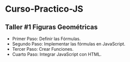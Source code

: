 # Curso-Practico-JS

## Taller #1 Figuras Geométricas

- Primer Paso: Definir las Fórmulas.
- Segundo Paso: Implementar las fórmulas en JavaScript.
- Tercer Paso: Crear Funciones.
- Cuarto Paso: Integrar JavaScript con HTML.

